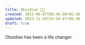 ```yaml
---
title: Obsidian 🤘🏼
created: 2023-06-07T00:46:08+05:30
updated: 2023-11-03T19:24:47+05:30
draft: true
---
```


Obsidian has been a life changer. 
